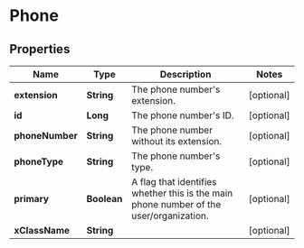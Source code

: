 # Phone

## Properties
Name | Type | Description | Notes
------------ | ------------- | ------------- | -------------
**extension** | **String** | The phone number&#x27;s extension. |  [optional]
**id** | **Long** | The phone number&#x27;s ID. |  [optional]
**phoneNumber** | **String** | The phone number without its extension. |  [optional]
**phoneType** | **String** | The phone number&#x27;s type. |  [optional]
**primary** | **Boolean** | A flag that identifies whether this is the main phone number of the user/organization. |  [optional]
**xClassName** | **String** |  |  [optional]
